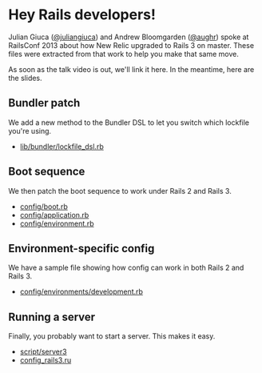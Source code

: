 # Hey Rails developers!

Julian Giuca ([@juliangiuca](https://github.com/juliangiuca)) and Andrew Bloomgarden ([@aughr](https://github.com/aughr)) spoke at RailsConf 2013 about how New Relic upgraded to Rails 3 on master. These files were extracted from that work to help you make that same move.

As soon as the talk video is out, we'll link it here. In the meantime, here are
the slides.

## Bundler patch

We add a new method to the Bundler DSL to let you switch which lockfile you're
using.

* [lib/bundler/lockfile_dsl.rb](lib/bundler/lockfile_dsl.rb)

## Boot sequence

We then patch the boot sequence to work under Rails 2 and Rails 3.

* [config/boot.rb](config/boot.rb)
* [config/application.rb](config/application.rb)
* [config/environment.rb](config/environment.rb)

## Environment-specific config

We have a sample file showing how config can work in both Rails 2 and Rails 3.

* [config/environments/development.rb](config/environments/development.rb)

## Running a server

Finally, you probably want to start a server. This makes it easy.

* [script/server3](script/server3)
* [config\_rails3.ru](config_rails3.ru)
